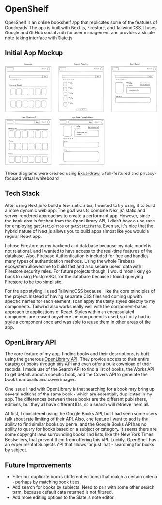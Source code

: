 # OpenShelf

OpenShelf is an online bookshelf app that replicates some of the features of Goodreads. The app is built with Next.js, Firestore, and TailwindCSS. It uses Google and GitHub social auth for user management and provides a simple note-taking interface with Slate.js.

## Initial App Mockup

![App mockup](Mockup.png)

These diagrams were created using [Excalidraw](https://excalidraw.com/), a full-featured and privacy-focused virtual whiteboard.

## Tech Stack

After using Next.js to build a few static sites, I wanted to try using it to build a more dynamic web app. The goal was to combine Next.js' static and server-rendered approaches to create a performant app. However, since the book data is fetched from the OpenLibrary API, I didn't have a use case for employing `getStaticProps` or `getStaticPaths`. Even so, it's nice that the hybrid nature of Next.js allows you to build apps almost like you would a regular React app. 

I chose Firestore as my backend and database because my data model is not relational, and I wanted to have access to the real-time features of the database. Also, Firebase Authentication is included for free and handles many types of authentication methods. Using the whole Firebase ecosystem allowed me to build fast and also secure users' data with Firestore security rules. For future projects though, I would most likely go back to using PostgreSQL for the database because I found querying Firestore to be too simplistic. 

For the app styling, I used TailwindCSS because I like the core principles of the project. Instead of having separate CSS files and coming up with specific names for each element, I can apply the utility styles directly to my components. Tailwind also works really well with the component-based approach to applications of React. Styles within an encapsulated component are reused anywhere the component is used, so I only had to style a component once and was able to reuse them in other areas of the app.

## OpenLibrary API

The core feature of my app, finding books and their descriptions, is built using the generous [OpenLibrary API](https://openlibrary.org/developers/api). They provide access to their entire catalog of books through this API and even offer a bulk download of their records. I made use of the Search API to find a list of books, the Works API to get details about a specific book, and the Covers API to generate the book thumbnails and cover images.

One issue I had with OpenLibrary is that searching for a book may bring up several editions of the same book - which are essentially duplicates in my app. The differences between these books are the different publishers, editions, but they all have different IDs, so a search will retrieve them all. 

At first, I considered using the Google Books API, but I had seen some users talk about rate limiting of their API. Also, one feature I want to add is the ability to find similar books by genre, and the Google Books API has no ability to query for books based on a subject or category. It seems there are some copyright laws surrounding books and lists, like the New York Times Bestsellers, that prevent them from offering this API. Luckily, OpenShelf has an experimental Subjects API that allows for just that - searching for books by subject. 


## Future Improvements

- Filter out duplicate books (different editions) that match a certain criteria - perhaps by matching book titles.
- Add search for books by subjects. Need to pair with some other search term, because default data returned is not filtered.
- Add more editing options to the Slate.js note editor.